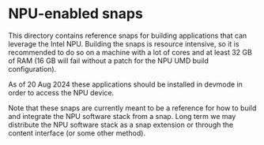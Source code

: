 # NPU-enabled snaps

This directory contains reference snaps for building applications
that can leverage the Intel NPU. Building the snaps is resource intensive,
so it is recommended to do so on a machine with a lot of cores and at least
32 GB of RAM (16 GB will fail without a patch for the NPU UMD build configuration).

As of 20 Aug 2024 these applications should be installed in devmode in order
to access the NPU device.

Note that these snaps are currently meant to be a reference for how to build
and integrate the NPU software stack from a snap. Long term we may distribute
the NPU software stack as a snap extension or through the content interface
(or some other method).
